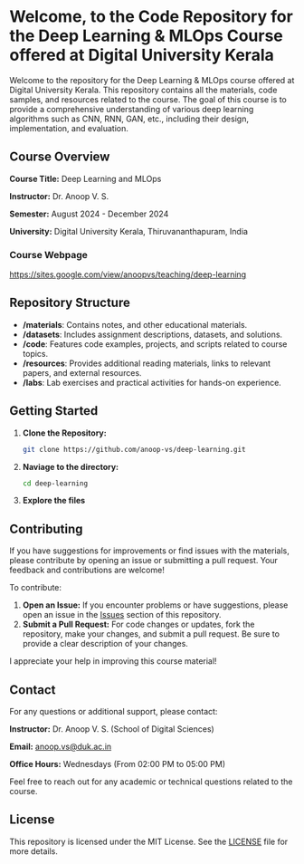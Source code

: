 # Welcome, to the Code Repository for the Deep Learning & MLOps Course offered at Digital University Kerala

Welcome to the repository for the Deep Learning & MLOps course offered at Digital University Kerala. This repository contains all the materials, code samples, and resources related to the course. The goal of this course is to provide a comprehensive understanding of various deep learning algorithms such as CNN, RNN, GAN, etc., including their design, implementation, and evaluation.

## Course Overview

**Course Title:** Deep Learning and MLOps

**Instructor:** Dr. Anoop V. S.

**Semester:** August 2024 - December 2024  

**University:** Digital University Kerala, Thiruvananthapuram, India

### Course Webpage
https://sites.google.com/view/anoopvs/teaching/deep-learning

## Repository Structure

- **/materials**: Contains notes, and other educational materials.
- **/datasets**: Includes assignment descriptions, datasets, and solutions.
- **/code**: Features code examples, projects, and scripts related to course topics.
- **/resources**: Provides additional reading materials, links to relevant papers, and external resources.
- **/labs**: Lab exercises and practical activities for hands-on experience.

## Getting Started

1. **Clone the Repository:**
   ```bash
   git clone https://github.com/anoop-vs/deep-learning.git
   
2. **Naviage to the directory:**
   ```bash
   cd deep-learning
   
3. **Explore the files**

## Contributing

If you have suggestions for improvements or find issues with the materials, please contribute by opening an issue or submitting a pull request. Your feedback and contributions are welcome!

To contribute:

1. **Open an Issue:** If you encounter problems or have suggestions, please open an issue in the [Issues](https://github.com/anoop-vs/deep-learning/issues) section of this repository.
2. **Submit a Pull Request:** For code changes or updates, fork the repository, make your changes, and submit a pull request. Be sure to provide a clear description of your changes.

I appreciate your help in improving this course material!

## Contact

For any questions or additional support, please contact:

**Instructor:** Dr. Anoop V. S. (School of Digital Sciences)

**Email:** anoop.vs@duk.ac.in 

**Office Hours:** Wednesdays (From 02:00 PM to 05:00 PM)

Feel free to reach out for any academic or technical questions related to the course.

## License

This repository is licensed under the MIT License. See the [LICENSE](LICENSE) file for more details.
